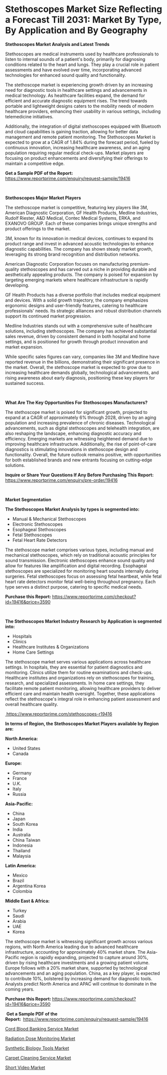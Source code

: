 <p><h1>Stethoscopes Market Size Reflecting a Forecast Till 2031: Market By Type, By Application and By Geography</h1></p><p><strong>Stethoscopes Market Analysis and Latest Trends</strong></p>
<p><p>Stethoscopes are medical instruments used by healthcare professionals to listen to internal sounds of a patient's body, primarily for diagnosing conditions related to the heart and lungs. They play a crucial role in patient assessments and have evolved over time, incorporating advanced technologies for enhanced sound quality and functionality.</p><p>The stethoscope market is experiencing growth driven by an increasing need for diagnostic tools in healthcare settings and advancements in medical technology. As healthcare facilities expand, the demand for efficient and accurate diagnostic equipment rises. The trend towards portable and lightweight designs caters to the mobility needs of modern healthcare providers, enhancing their usability in various settings, including telemedicine initiatives. </p><p>Additionally, the integration of digital stethoscopes equipped with Bluetooth and cloud capabilities is gaining traction, allowing for better data management and remote patient monitoring. The Stethoscopes Market is expected to grow at a CAGR of 1.84% during the forecast period, fueled by continuous innovation, increasing healthcare awareness, and an aging population requiring regular medical check-ups. Market players are focusing on product enhancements and diversifying their offerings to maintain a competitive edge.</p></p>
<p><strong>Get a Sample PDF of the Report:&nbsp;</strong> <a href="https://www.reportprime.com/enquiry/request-sample/19416?utm_campaign=41&utm_medium=2&utm_source=Github&utm_content=ia&utm_term=23112024&utm_id=stethoscopes">https://www.reportprime.com/enquiry/request-sample/19416</a></p>
<p>&nbsp;</p>
<p><strong>Stethoscopes Major Market Players</strong></p>
<p><p>The stethoscope market is competitive, featuring key players like 3M, American Diagnostic Corporation, GF Health Products, Medline Industries, Rudolf Riester, A&D Medical, Contec Medical Systems, ERKA, and EXANOVO GROUP. Each of these companies brings unique strengths and product offerings to the market. </p><p>3M, known for its innovation in medical devices, continues to expand its product range and invest in advanced acoustic technologies to enhance diagnostic capabilities. The company has shown steady market growth, leveraging its strong brand recognition and distribution networks.</p><p>American Diagnostic Corporation focuses on manufacturing premium-quality stethoscopes and has carved out a niche in providing durable and aesthetically appealing products. The company is poised for expansion by targeting emerging markets where healthcare infrastructure is rapidly developing.</p><p>GF Health Products has a diverse portfolio that includes medical equipment and devices. With a solid growth trajectory, the company emphasizes ergonomic designs and user-friendly features, catering to healthcare professionals' needs. Its strategic alliances and robust distribution channels support its continued market progression.</p><p>Medline Industries stands out with a comprehensive suite of healthcare solutions, including stethoscopes. The company has achieved substantial sales revenue, driven by consistent demand in both hospital and home settings, and is positioned for growth through product innovation and market expansion.</p><p>While specific sales figures can vary, companies like 3M and Medline have reported revenue in the billions, demonstrating their significant presence in the market. Overall, the stethoscope market is expected to grow due to increasing healthcare demands globally, technological advancements, and rising awareness about early diagnosis, positioning these key players for sustained success.</p></p>
<p>&nbsp;</p>
<p><strong>What Are The Key Opportunities For Stethoscopes Manufacturers?</strong></p>
<p><p>The stethoscope market is poised for significant growth, projected to expand at a CAGR of approximately 6% through 2028, driven by an aging population and increasing prevalence of chronic diseases. Technological advancements, such as digital stethoscopes and telehealth integration, are also reshaping the landscape, enhancing diagnostic accuracy and efficiency. Emerging markets are witnessing heightened demand due to improving healthcare infrastructure. Additionally, the rise of point-of-care diagnostics is stimulating innovations in stethoscope design and functionality. Overall, the future outlook remains positive, with opportunities for both established brands and new entrants focusing on cutting-edge solutions.</p></p>
<p><strong>Inquire or Share Your Questions If Any Before Purchasing This Report:</strong> <a href="https://www.reportprime.com/enquiry/pre-order/19416?utm_campaign=41&utm_medium=2&utm_source=Github&utm_content=ia&utm_term=23112024&utm_id=stethoscopes">https://www.reportprime.com/enquiry/pre-order/19416</a></p>
<p>&nbsp;</p>
<p><strong>Market Segmentation</strong></p>
<p><strong>The Stethoscopes Market Analysis by types is segmented into:</strong></p>
<p><ul><li>Manual & Mechanical Stethoscopes</li><li>Electronic Stethoscopes</li><li>Esophageal Stethoscopes</li><li>Fetal Stethoscopes</li><li>Fetal Heart Rate Detectors</li></ul></p>
<p><p>The stethoscope market comprises various types, including manual and mechanical stethoscopes, which rely on traditional acoustic principles for sound transmission. Electronic stethoscopes enhance sound quality and allow for features like amplification and digital recording. Esophageal stethoscopes are specialized for monitoring heart sounds internally during surgeries. Fetal stethoscopes focus on assessing fetal heartbeat, while fetal heart rate detectors monitor fetal well-being throughout pregnancy. Each type serves a distinct purpose, catering to specific medical needs.</p></p>
<p><strong>Purchase this Report:&nbsp;</strong><a href="https://www.reportprime.com/checkout?id=19416&price=3590&utm_campaign=41&utm_medium=2&utm_source=Github&utm_content=ia&utm_term=23112024&utm_id=stethoscopes">https://www.reportprime.com/checkout?id=19416&price=3590</a></p>
<p>&nbsp;</p>
<p><strong>The Stethoscopes Market Industry Research by Application is segmented into:</strong></p>
<p><ul><li>Hospitals</li><li>Clinics</li><li>Healthcare Institutes & Organizations</li><li>Home Care Settings</li></ul></p>
<p><p>The stethoscope market serves various applications across healthcare settings. In hospitals, they are essential for patient diagnostics and monitoring. Clinics utilize them for routine examinations and check-ups. Healthcare institutes and organizations rely on stethoscopes for training, research, and specialized assessments. In home care settings, they facilitate remote patient monitoring, allowing healthcare providers to deliver efficient care and maintain health oversight. Together, these applications reflect the stethoscope's integral role in enhancing patient assessment and overall healthcare quality.</p></p>
<p><a href="https://www.reportprime.com/stethoscopes-r19416?utm_campaign=41&utm_medium=2&utm_source=Github&utm_content=ia&utm_term=23112024&utm_id=stethoscopes">&nbsp;https://www.reportprime.com/stethoscopes-r19416</a></p>
<p><strong>In terms of Region, the Stethoscopes Market Players available by Region are:</strong></p>
<p>
    <p> <strong> North America: </strong>
        <ul>
            <li>United States</li>
            <li>Canada</li>
        </ul>
        </p> 
    <p> <strong> Europe: </strong>
        <ul>
            <li>Germany</li>
            <li>France</li>
            <li>U.K.</li>
            <li>Italy</li>
            <li>Russia</li>
        </ul>
        </p> 
    <p> <strong> Asia-Pacific: </strong>
        <ul>
            <li>China</li>
            <li>Japan</li>
            <li>South Korea</li>
            <li>India</li>
            <li>Australia</li>
            <li>China Taiwan</li>
            <li>Indonesia</li>
            <li>Thailand</li>
            <li>Malaysia</li>
        </ul>
        </p> 
    <p> <strong> Latin America: </strong>
        <ul>
            <li>Mexico</li>
            <li>Brazil</li>
            <li>Argentina Korea</li>
            <li>Colombia</li>
        </ul>
        </p> 
    <p> <strong> Middle East & Africa: </strong>
        <ul>
            <li>Turkey</li>
            <li>Saudi</li>
            <li>Arabia</li>
            <li>UAE</li>
            <li>Korea</li>
        </ul>
    </p>
    </p>
<p><p>The stethoscope market is witnessing significant growth across various regions, with North America leading due to advanced healthcare infrastructure, accounting for approximately 40% market share. The Asia-Pacific region is rapidly expanding, projected to capture around 30%, driven by rising healthcare investments and a growing patient volume. Europe follows with a 20% market share, supported by technological advancements and an aging population. China, as a key player, is expected to contribute 10%, bolstered by increasing demand for diagnostic tools. Analysts predict North America and APAC will continue to dominate in the coming years.</p></p>
<p><strong>Purchase this Report: </strong><a href="https://www.reportprime.com/checkout?id=19416&price=3590&utm_campaign=41&utm_medium=2&utm_source=Github&utm_content=ia&utm_term=23112024&utm_id=stethoscopes">https://www.reportprime.com/checkout?id=19416&price=3590</a></p>
<p>&nbsp;<strong>Get a Sample PDF of the Report:&nbsp;&nbsp;</strong><a href="https://www.reportprime.com/enquiry/request-sample/19416?utm_campaign=41&utm_medium=2&utm_source=Github&utm_content=ia&utm_term=23112024&utm_id=stethoscopes">https://www.reportprime.com/enquiry/request-sample/19416</a></p>
<p><strong></strong></p>
<p><p><a href="https://www.linkedin.com/pulse/according-global-cord-blood-banking-service-market-trends-elgef?utm_campaign=41&utm_medium=2&utm_source=Github&utm_content=ia&utm_term=23112024&utm_id=stethoscopes">Cord Blood Banking Service Market</a></p><p><a href="https://github.com/nicoletavirag/Market-Research-Report-List-5/blob/main/radiation-dose-monitoring-market.md?utm_campaign=41&utm_medium=2&utm_source=Github&utm_content=ia&utm_term=23112024&utm_id=stethoscopes">Radiation Dose Monitoring Market</a></p><p><a href="https://www.linkedin.com/pulse/synthetic-biology-tools-market-global-regional-analysis-wdrbc?utm_campaign=41&utm_medium=2&utm_source=Github&utm_content=ia&utm_term=23112024&utm_id=stethoscopes">Synthetic Biology Tools Market</a></p><p><a href="https://issuu.com/reportprime-2/docs/carpet-cleaning-service-market-size_7cfbaa2a45d822?utm_campaign=41&utm_medium=2&utm_source=Github&utm_content=ia&utm_term=23112024&utm_id=stethoscopes">Carpet Cleaning Service Market</a></p><p><a href="https://issuu.com/reportprime-2/docs/short-video-market-size-2030.pptx_ef91ef91fca043?utm_campaign=41&utm_medium=2&utm_source=Github&utm_content=ia&utm_term=23112024&utm_id=stethoscopes">Short Video Market</a></p></p>